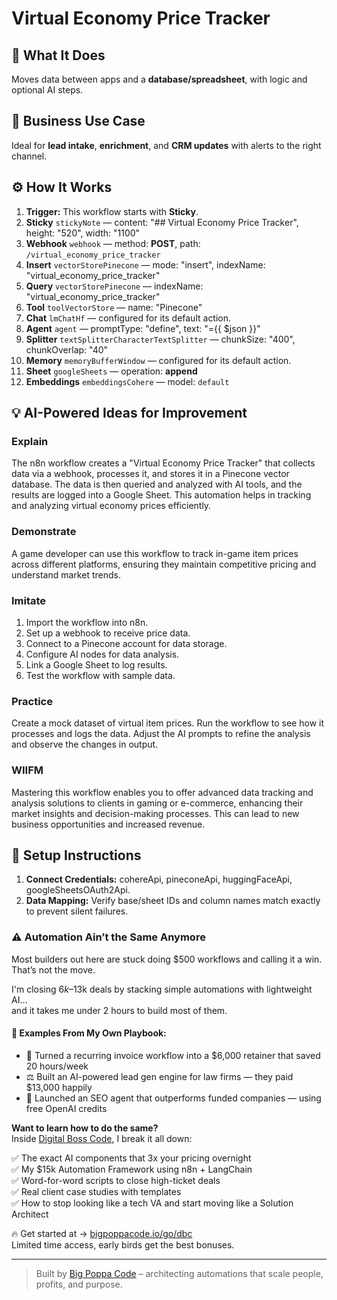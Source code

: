 # Virtual Economy Price Tracker
  ## 🚀 What It Does
  Moves data between apps and a **database/spreadsheet**, with logic and optional AI steps.
  
  ## 💼 Business Use Case
  Ideal for **lead intake**, **enrichment**, and **CRM updates** with alerts to the right channel.
  
  ## ⚙️ How It Works
  1. **Trigger:** This workflow starts with **Sticky**.
  2. **Sticky** `stickyNote` — content: "## Virtual Economy Price Tracker", height: "520", width: "1100"
3. **Webhook** `webhook` — method: **POST**, path: `/virtual_economy_price_tracker`
4. **Insert** `vectorStorePinecone` — mode: "insert", indexName: "virtual_economy_price_tracker"
5. **Query** `vectorStorePinecone` — indexName: "virtual_economy_price_tracker"
6. **Tool** `toolVectorStore` — name: "Pinecone"
7. **Chat** `lmChatHf` — configured for its default action.
8. **Agent** `agent` — promptType: "define", text: "={{ $json }}"
9. **Splitter** `textSplitterCharacterTextSplitter` — chunkSize: "400", chunkOverlap: "40"
10. **Memory** `memoryBufferWindow` — configured for its default action.
11. **Sheet** `googleSheets` — operation: **append**
12. **Embeddings** `embeddingsCohere` — model: `default`
  
  ## 💡 AI-Powered Ideas for Improvement
  ### Explain
The n8n workflow creates a "Virtual Economy Price Tracker" that collects data via a webhook, processes it, and stores it in a Pinecone vector database. The data is then queried and analyzed with AI tools, and the results are logged into a Google Sheet. This automation helps in tracking and analyzing virtual economy prices efficiently.

### Demonstrate
A game developer can use this workflow to track in-game item prices across different platforms, ensuring they maintain competitive pricing and understand market trends.

### Imitate
1. Import the workflow into n8n.
2. Set up a webhook to receive price data.
3. Connect to a Pinecone account for data storage.
4. Configure AI nodes for data analysis.
5. Link a Google Sheet to log results.
6. Test the workflow with sample data.

### Practice
Create a mock dataset of virtual item prices. Run the workflow to see how it processes and logs the data. Adjust the AI prompts to refine the analysis and observe the changes in output.

### WIIFM
Mastering this workflow enables you to offer advanced data tracking and analysis solutions to clients in gaming or e-commerce, enhancing their market insights and decision-making processes. This can lead to new business opportunities and increased revenue.
  
  ## 🔧 Setup Instructions
  1. **Connect Credentials:** cohereApi, pineconeApi, huggingFaceApi, googleSheetsOAuth2Api.
2. **Data Mapping:** Verify base/sheet IDs and column names match exactly to prevent silent failures.
  
### ⚠️ Automation Ain’t the Same Anymore

Most builders out here are stuck doing $500 workflows and calling it a win.  
That’s not the move.  

I'm closing $6k–$13k deals by stacking simple automations with lightweight AI...  
and it takes me under 2 hours to build most of them.

#### 🧠 Examples From My Own Playbook:
- 🔁 Turned a recurring invoice workflow into a $6,000 retainer that saved 20 hours/week  
- ⚖️ Built an AI-powered lead gen engine for law firms — they paid $13,000 happily  
- 🚀 Launched an SEO agent that outperforms funded companies — using free OpenAI credits  

**Want to learn how to do the same?**  
Inside [Digital Boss Code](https://bigpoppacode.io/go/dbc), I break it all down:

✅ The exact AI components that 3x your pricing overnight  
✅ My $15k Automation Framework using n8n + LangChain  
✅ Word-for-word scripts to close high-ticket deals  
✅ Real client case studies with templates  
✅ How to stop looking like a tech VA and start moving like a Solution Architect  

🔥 Get started at → [bigpoppacode.io/go/dbc](https://bigpoppacode.io/go/dbc)  
Limited time access, early birds get the best bonuses.

---
> Built by [Big Poppa Code](https://bigpoppacode.io) – architecting automations that scale people, profits, and purpose.
  